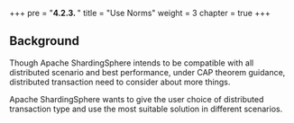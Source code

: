 +++
pre = "<b>4.2.3. </b>"
title = "Use Norms"
weight = 3
chapter = true
+++

## Background

Though Apache ShardingSphere intends to be compatible with all distributed scenario and best performance, under CAP theorem guidance, distributed transaction need to consider about more things.

Apache ShardingSphere wants to give the user choice of distributed transaction type and use the most suitable solution in different scenarios.

